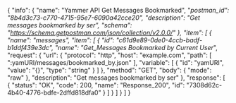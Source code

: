 {
  "info": {
    "name": "Yammer API Get Messages Bookmarked",
    "_postman_id": "8b4d3c73-c770-4715-95e7-6090a42cce20",
    "description": "Get messages bookmarked by ser",
    "schema": "https://schema.getpostman.com/json/collection/v2.0.0/"
  },
  "item": [
    {
      "name": "messages",
      "item": [
        {
          "id": "c61d9e89-0de0-4ccb-badf-b1ddf439e3dc",
          "name": "Get_Messages Bookmarked by Current User_",
          "request": {
            "url": {
              "protocol": "http",
              "host": "example.com",
              "path": [
                ":yamURI/messages/bookmarked_by.json"
              ],
              "variable": [
                {
                  "id": "yamURI",
                  "value": "{}",
                  "type": "string"
                }
              ]
            },
            "method": "GET",
            "body": {
              "mode": "raw"
            },
            "description": "Get messages bookmarked by ser"
          },
          "response": [
            {
              "status": "OK",
              "code": 200,
              "name": "Response_200",
              "id": "7308d62c-4b40-4776-bdfe-2dffd818dfa0"
            }
          ]
        }
      ]
    }
  ]
}